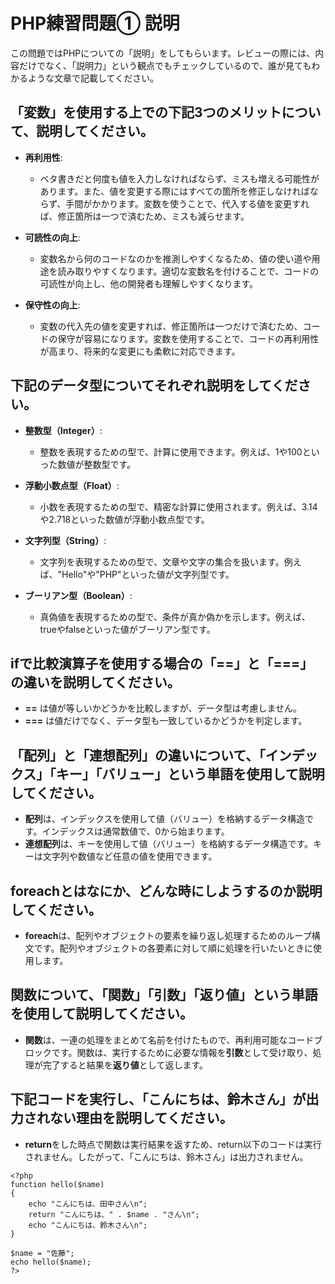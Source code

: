 # PHP練習問題① 説明

この問題ではPHPについての「説明」をしてもらいます。レビューの際には、内容だけでなく、「説明力」という観点でもチェックしているので、誰が見てもわかるような文章で記載してください。

## 「変数」を使用する上での下記3つのメリットについて、説明してください。

- **再利用性**:
  - ベタ書きだと何度も値を入力しなければならず、ミスも増える可能性があります。また、値を変更する際にはすべての箇所を修正しなければならず、手間がかかります。変数を使うことで、代入する値を変更すれば、修正箇所は一つで済むため、ミスも減らせます。

- **可読性の向上**:
  - 変数名から何のコードなのかを推測しやすくなるため、値の使い道や用途を読み取りやすくなります。適切な変数名を付けることで、コードの可読性が向上し、他の開発者も理解しやすくなります。

- **保守性の向上**:
  - 変数の代入先の値を変更すれば、修正箇所は一つだけで済むため、コードの保守が容易になります。変数を使用することで、コードの再利用性が高まり、将来的な変更にも柔軟に対応できます。

## 下記のデータ型についてそれぞれ説明をしてください。

- **整数型（Integer）**:
  - 整数を表現するための型で、計算に使用できます。例えば、1や100といった数値が整数型です。

- **浮動小数点型（Float）**:
  - 小数を表現するための型で、精密な計算に使用されます。例えば、3.14や2.718といった数値が浮動小数点型です。

- **文字列型（String）**:
  - 文字列を表現するための型で、文章や文字の集合を扱います。例えば、"Hello"や"PHP"といった値が文字列型です。

- **ブーリアン型（Boolean）**:
  - 真偽値を表現するための型で、条件が真か偽かを示します。例えば、trueやfalseといった値がブーリアン型です。

## ifで比較演算子を使用する場合の「==」と「===」の違いを説明してください。

- **==** は値が等しいかどうかを比較しますが、データ型は考慮しません。
- **===** は値だけでなく、データ型も一致しているかどうかを判定します。

## 「配列」と「連想配列」の違いについて、「インデックス」「キー」「バリュー」という単語を使用して説明してください。

- **配列**は、インデックスを使用して値（バリュー）を格納するデータ構造です。インデックスは通常数値で、0から始まります。
- **連想配列**は、キーを使用して値（バリュー）を格納するデータ構造です。キーは文字列や数値など任意の値を使用できます。

## foreachとはなにか、どんな時にしようするのか説明してください。

- **foreach**は、配列やオブジェクトの要素を繰り返し処理するためのループ構文です。配列やオブジェクトの各要素に対して順に処理を行いたいときに使用します。

## 関数について、「関数」「引数」「返り値」という単語を使用して説明してください。

- **関数**は、一連の処理をまとめて名前を付けたもので、再利用可能なコードブロックです。関数は、実行するために必要な情報を**引数**として受け取り、処理が完了すると結果を**返り値**として返します。

## 下記コードを実行し、「こんにちは、鈴木さん」が出力されない理由を説明してください。

- **return**をした時点で関数は実行結果を返すため、return以下のコードは実行されません。したがって、「こんにちは、鈴木さん」は出力されません。

```
<?php
function hello($name)
{
    echo "こんにちは、田中さん\n";
    return "こんにちは、" . $name . "さん\n";
    echo "こんにちは、鈴木さん\n";
}

$name = "佐藤";
echo hello($name);
?>

